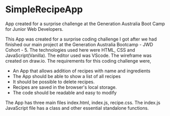 # SimpleRecipeApp
App created for a surprise challenge at the Generation Australia Boot Camp for Junior Web Developers.

This App was created for a surprise coding challenge I got after we had finished our main project at the Generation Australia Bootcamp - JWD Cohort - 5.
The technologies used here were HTML, CSS and JavaScript(Vanilla). The editor used was VScode. 
The wireframe was created on draw.io.
The requirements for this coding challenge were,
  - An App that allows addition of recipes with name and ingredients
  - The App should be able to show a list of all recipes
  - It should be possible to delete recipes.
  - Recipes are saved in the browser's local storage.
  - The code should be readable and easy to modify
 
 The App has three main files index.html, index.js, recipe.css.
 The index.js JavaScript file has a class and other essential standalone functions.
